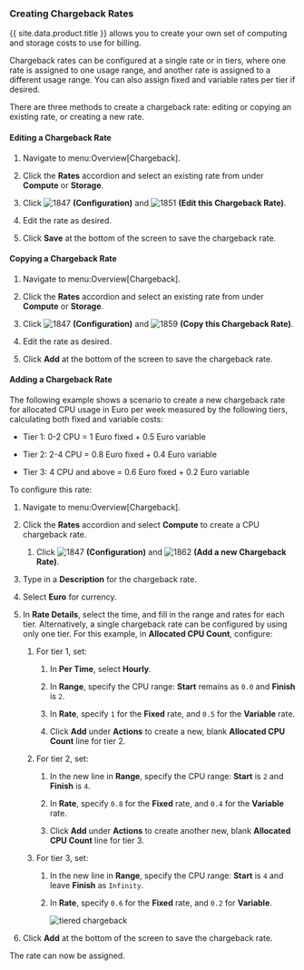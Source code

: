 ### Creating Chargeback Rates

{{ site.data.product.title }} allows you to create your own set of computing and
storage costs to use for billing.

Chargeback rates can be configured at a single rate or in tiers, where
one rate is assigned to one usage range, and another rate is assigned to
a different usage range. You can also assign fixed and variable rates
per tier if desired.

There are three methods to create a chargeback rate: editing or copying
an existing rate, or creating a new rate.

#### Editing a Chargeback Rate

1.  Navigate to menu:Overview\[Chargeback\].

2.  Click the **Rates** accordion and select an existing rate from under
    **Compute** or **Storage**.

3.  Click ![1847](../images/1847.png) **(Configuration)** and
    ![1851](../images/1851.png) **(Edit this Chargeback Rate)**.

4.  Edit the rate as desired.

5.  Click **Save** at the bottom of the screen to save the chargeback
    rate.

#### Copying a Chargeback Rate

1.  Navigate to menu:Overview\[Chargeback\].

2.  Click the **Rates** accordion and select an existing rate from under
    **Compute** or **Storage**.

3.  Click ![1847](../images/1847.png) **(Configuration)** and
    ![1859](../images/1859.png) **(Copy this Chargeback Rate)**.

4.  Edit the rate as desired.

5.  Click **Add** at the bottom of the screen to save the chargeback
    rate.

#### Adding a Chargeback Rate

The following example shows a scenario to create a new chargeback rate
for allocated CPU usage in Euro per week measured by the following
tiers, calculating both fixed and variable costs:

  - Tier 1: 0-2 CPU = 1 Euro fixed + 0.5 Euro variable

  - Tier 2: 2-4 CPU = 0.8 Euro fixed + 0.4 Euro variable

  - Tier 3: 4 CPU and above = 0.6 Euro fixed + 0.2 Euro variable

To configure this rate:

1.  Navigate to menu:Overview\[Chargeback\].

2.  Click the **Rates** accordion and select **Compute** to create a CPU
    chargeback rate.

    1.  Click ![1847](../images/1847.png) **(Configuration)** and
        ![1862](../images/1862.png) **(Add a new Chargeback Rate)**.

3.  Type in a **Description** for the chargeback rate.

4.  Select **Euro** for currency.

5.  In **Rate Details**, select the time, and fill in the range and
    rates for each tier. Alternatively, a single chargeback rate can be
    configured by using only one tier. For this example, in **Allocated
    CPU Count**, configure:

    1.  For tier 1, set:

        1.  In **Per Time**, select **Hourly**.

        2.  In **Range**, specify the CPU range: **Start** remains as
            `0.0` and **Finish** is `2`.

        3.  In **Rate**, specify `1` for the **Fixed** rate, and `0.5`
            for the **Variable** rate.

        4.  Click **Add** under **Actions** to create a new, blank
            **Allocated CPU Count** line for tier 2.

    2.  For tier 2, set:

        1.  In the new line in **Range**, specify the CPU range:
            **Start** is `2` and **Finish** is `4`.

        2.  In **Rate**, specify `0.8` for the **Fixed** rate, and `0.4`
            for the **Variable** rate.

        3.  Click **Add** under **Actions** to create another new, blank
            **Allocated CPU Count** line for tier 3.

    3.  For tier 3, set:

        1.  In the new line in **Range**, specify the CPU range:
            **Start** is `4` and leave **Finish** as `Infinity`.

        2.  In **Rate**, specify `0.6` for the **Fixed** rate, and `0.2`
            for **Variable**.

            ![tiered chargeback](../images/tiered_chargeback.png)

6.  Click **Add** at the bottom of the screen to save the chargeback
    rate.

The rate can now be assigned.
